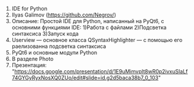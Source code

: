 1. IDE for Python
2. Ilyas Galimov (https://github.com/Negrov/)
3. Описание:
     Простой IDE для Python, написанный на PyQt6, с основними функциями IDE:
         1)Работа с файлами
         2)Подсветка синтаксиса
         3)Запуск кода
4. Userview — основное класса
   QSyntaxHighlighter — с помощью его раелизованна подсветка синтаксиса
5. PyQt6 и основные модули Python
6. В разделе Photo
7. Презентация:
      "https://docs.google.com/presentation/d/1E9uMimvpIt8wR0p2ivxuSIaLf74GYGyRyxNosXQ0ZUo/edit#slide=id.g2d5baca38b7_0_103"
